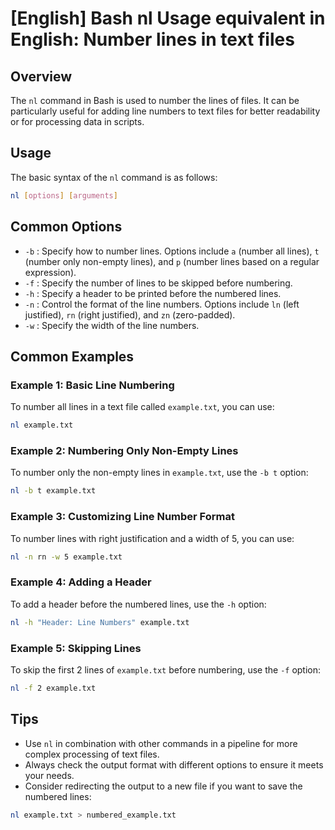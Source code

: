 # [English] Bash nl Usage equivalent in English: Number lines in text files

## Overview
The `nl` command in Bash is used to number the lines of files. It can be particularly useful for adding line numbers to text files for better readability or for processing data in scripts.

## Usage
The basic syntax of the `nl` command is as follows:

```bash
nl [options] [arguments]
```

## Common Options
- `-b` : Specify how to number lines. Options include `a` (number all lines), `t` (number only non-empty lines), and `p` (number lines based on a regular expression).
- `-f` : Specify the number of lines to be skipped before numbering.
- `-h` : Specify a header to be printed before the numbered lines.
- `-n` : Control the format of the line numbers. Options include `ln` (left justified), `rn` (right justified), and `zn` (zero-padded).
- `-w` : Specify the width of the line numbers.

## Common Examples

### Example 1: Basic Line Numbering
To number all lines in a text file called `example.txt`, you can use:

```bash
nl example.txt
```

### Example 2: Numbering Only Non-Empty Lines
To number only the non-empty lines in `example.txt`, use the `-b t` option:

```bash
nl -b t example.txt
```

### Example 3: Customizing Line Number Format
To number lines with right justification and a width of 5, you can use:

```bash
nl -n rn -w 5 example.txt
```

### Example 4: Adding a Header
To add a header before the numbered lines, use the `-h` option:

```bash
nl -h "Header: Line Numbers" example.txt
```

### Example 5: Skipping Lines
To skip the first 2 lines of `example.txt` before numbering, use the `-f` option:

```bash
nl -f 2 example.txt
```

## Tips
- Use `nl` in combination with other commands in a pipeline for more complex processing of text files.
- Always check the output format with different options to ensure it meets your needs.
- Consider redirecting the output to a new file if you want to save the numbered lines:

```bash
nl example.txt > numbered_example.txt
```